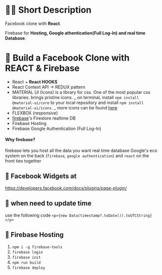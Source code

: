 # 👩‍💻 Short Description

Facebook clone with **React**.

Firebase for **Hosting, Google athentication(Full Log-In) and real time Database**.

# 🚀 Build a Facebook Clone with REACT & Firebase

- React + **React HOOKS**
- React Context API -> REDUX pattern
- MATERIAL UI (Icons)
  is a library for css. One of the most popular css libraries. brings pristine icons.
  _ on terminal, install `npm install @material-ui/core` to your local repository and install `npm install @material-ui/icons`.
  _ more icons can be found [here](https://material-ui.com/components/material-icons/)
- FLEXBOX (responsive)
- [firebase](https://console.firebase.google.com/)'s Firestore realtime DB
- Firebase Hosting
- Firebase Google Authentication (Full Log-In)

#### Why firebase?

firebase lets you host all the data you want
real time database
Google's eco system on the back (`firebase`, `google authentication`) and `react` on the front ties together

## 📕 Facebook Widgets at

https://developers.facebook.com/docs/plugins/page-plugin/

## 📗 when need to update time

use the following code `<p>{new Data(timestamp?.toDate()).toUTCString}</p>`

## 📒 Firebase Hosting

1. `npm i -g firebase-tools`
2. `firebase login`
3. `firebase init`
4. `npm run build`
5. `firebase deploy`
